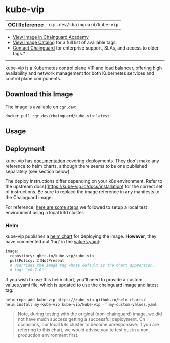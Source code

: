 <!--monopod:start-->
# kube-vip
| | |
| - | - |
| **OCI Reference** | `cgr.dev/chainguard/kube-vip` |


* [View Image in Chainguard Academy](https://edu.chainguard.dev/chainguard/chainguard-images/reference/kube-vip/overview/)
* [View Image Catalog](https://console.enforce.dev/images/catalog) for a full list of available tags.
* [Contact Chainguard](https://www.chainguard.dev/chainguard-images) for enterprise support, SLAs, and access to older tags.*

---
<!--monopod:end-->

<!--overview:start-->
kube-vip is a Kubernetes control plane VIP and load balancer, offering high availability and network management for both Kubernetes services and control plane components.
<!--overview:end-->

<!--getting:start-->
## Download this Image
The image is available on `cgr.dev`:

```
docker pull cgr.dev/chainguard/kube-vip:latest
```
<!--getting:end-->

<!--body:start-->

## Usage

## Deployment

kube-vip has [documentation](https://kube-vip.io/docs/installation) covering
deployments. They don't make any reference to helm charts, although there seems
to be one published separately (see section below).

The deploy instructions differ depending on your k8s environment. Refer to
the upstream docs](https://kube-vip.io/docs/installation) for the correct set
of instructions. Be sure to replace the image reference in any manifests to the
Chainguard image.

For reference, [here are some steps](https://github.com/chainguard-images/images/blob/main/images/doppler-kube-vip/TESTING.md)
we followed to setup a local test environment using a local k3d cluster.

### Helm

kube-vip publishes a [helm chart](https://artifacthub.io/packages/helm/kube-vip/kube-vip)
for deploying the image. **However**, they have commented out 'tag' in the
[values.yaml](https://github.com/kube-vip/helm-charts/blob/5f24093899db53f7c103bd95b0e41a112bbfb72b/charts/kube-vip/values.yaml#L8):

```bash
image:
  repository: ghcr.io/kube-vip/kube-vip
  pullPolicy: IfNotPresent
  # Overrides the image tag whose default is the chart appVersion.
  # tag: "v0.7.0"
```

If you wish to use this helm chart, you'll need to provide a custom values.yaml
file, which is updated to use the chainguard image and latest tag:

```bash
helm repo add kube-vip https://kube-vip.github.io/helm-charts/
helm install my-kube-vip kube-vip/kube-vip -f my-custom-values.yaml
```

> Note, during testing with the original (non-chainguard) image, we did not have
> much success getting a successful deployment. On occasions, our local k8s
> cluster to become unresponsive. If you are referring to this chart, we would
> advise you to test out in a non-production environment first.
